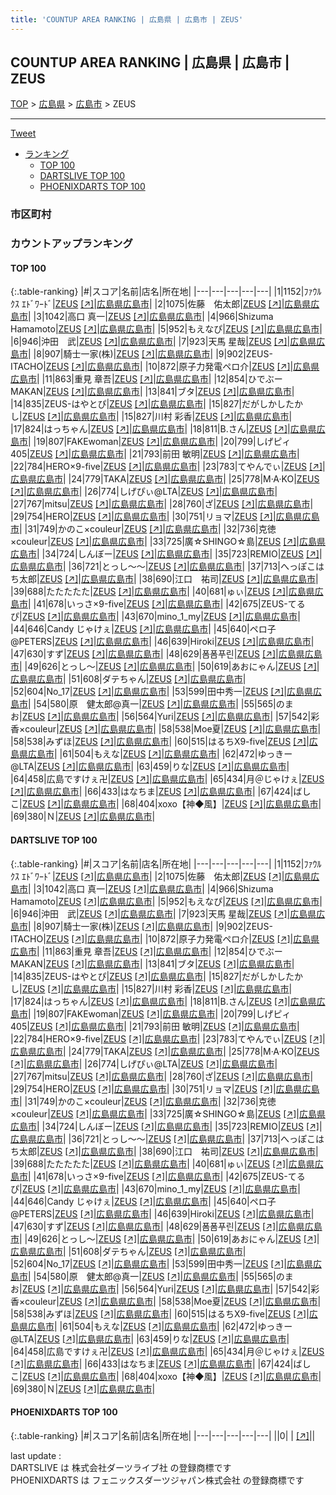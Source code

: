 ```yaml
---
title: 'COUNTUP AREA RANKING | 広島県 | 広島市 | ZEUS'
---
```

## COUNTUP AREA RANKING | 広島県 | 広島市 | ZEUS

[TOP](/darts/rank/) > [広島県](/darts/rank/広島県/) > [広島市](/darts/rank/広島県/広島市/) > ZEUS

___

<a href="https://twitter.com/share?ref_src=twsrc%5Etfw" data-text="COUNTUP AREA RANKING | 広島県広島市ZEUS" class="twitter-share-button" data-hashtags="DARTSLIVE,PHOENIXDARTS,darts,ダーツ" data-show-count="false">Tweet</a>

* [ランキング](#カウントアップランキング)
    * [TOP 100](#top-100)
    * [DARTSLIVE TOP 100](#dartslive-top-100)
    * [PHOENIXDARTS TOP 100](#phoenixdarts-top-100)

### 市区町村

<ul>

</ul>

### カウントアップランキング

#### TOP 100



{:.table-ranking}
|#|スコア|名前|店名|所在地|
|---|---|---|---|---|
|1|1152|<span class="rank-name-dl">ﾌｧｳﾙｸｽ ｴﾄﾞﾜｰﾄﾞ</span>|<a href="/darts/rank/shops/e1f6870fc8cc3ee325d56fb0e5c39bac.html">ZEUS</a> <a href="https://search.dartslive.com/jp/shop/e1f6870fc8cc3ee325d56fb0e5c39bac">[↗]</a>|<a href="/darts/rank/広島県/広島市">広島県広島市</a>|
|2|1075|<span class="rank-name-dl">佐藤　佑太郎</span>|<a href="/darts/rank/shops/e1f6870fc8cc3ee325d56fb0e5c39bac.html">ZEUS</a> <a href="https://search.dartslive.com/jp/shop/e1f6870fc8cc3ee325d56fb0e5c39bac">[↗]</a>|<a href="/darts/rank/広島県/広島市">広島県広島市</a>|
|3|1042|<span class="rank-name-dl">高口 真一</span>|<a href="/darts/rank/shops/e1f6870fc8cc3ee325d56fb0e5c39bac.html">ZEUS</a> <a href="https://search.dartslive.com/jp/shop/e1f6870fc8cc3ee325d56fb0e5c39bac">[↗]</a>|<a href="/darts/rank/広島県/広島市">広島県広島市</a>|
|4|966|<span class="rank-name-dl">Shizuma Hamamoto</span>|<a href="/darts/rank/shops/e1f6870fc8cc3ee325d56fb0e5c39bac.html">ZEUS</a> <a href="https://search.dartslive.com/jp/shop/e1f6870fc8cc3ee325d56fb0e5c39bac">[↗]</a>|<a href="/darts/rank/広島県/広島市">広島県広島市</a>|
|5|952|<span class="rank-name-dl">もえなぴ</span>|<a href="/darts/rank/shops/e1f6870fc8cc3ee325d56fb0e5c39bac.html">ZEUS</a> <a href="https://search.dartslive.com/jp/shop/e1f6870fc8cc3ee325d56fb0e5c39bac">[↗]</a>|<a href="/darts/rank/広島県/広島市">広島県広島市</a>|
|6|946|<span class="rank-name-dl">沖田　武</span>|<a href="/darts/rank/shops/e1f6870fc8cc3ee325d56fb0e5c39bac.html">ZEUS</a> <a href="https://search.dartslive.com/jp/shop/e1f6870fc8cc3ee325d56fb0e5c39bac">[↗]</a>|<a href="/darts/rank/広島県/広島市">広島県広島市</a>|
|7|923|<span class="rank-name-dl">天馬 星哉</span>|<a href="/darts/rank/shops/e1f6870fc8cc3ee325d56fb0e5c39bac.html">ZEUS</a> <a href="https://search.dartslive.com/jp/shop/e1f6870fc8cc3ee325d56fb0e5c39bac">[↗]</a>|<a href="/darts/rank/広島県/広島市">広島県広島市</a>|
|8|907|<span class="rank-name-dl">騎士一家(株)</span>|<a href="/darts/rank/shops/e1f6870fc8cc3ee325d56fb0e5c39bac.html">ZEUS</a> <a href="https://search.dartslive.com/jp/shop/e1f6870fc8cc3ee325d56fb0e5c39bac">[↗]</a>|<a href="/darts/rank/広島県/広島市">広島県広島市</a>|
|9|902|<span class="rank-name-dl">ZEUS-ITACHO</span>|<a href="/darts/rank/shops/e1f6870fc8cc3ee325d56fb0e5c39bac.html">ZEUS</a> <a href="https://search.dartslive.com/jp/shop/e1f6870fc8cc3ee325d56fb0e5c39bac">[↗]</a>|<a href="/darts/rank/広島県/広島市">広島県広島市</a>|
|10|872|<span class="rank-name-dl">原子力発電ペロ介</span>|<a href="/darts/rank/shops/e1f6870fc8cc3ee325d56fb0e5c39bac.html">ZEUS</a> <a href="https://search.dartslive.com/jp/shop/e1f6870fc8cc3ee325d56fb0e5c39bac">[↗]</a>|<a href="/darts/rank/広島県/広島市">広島県広島市</a>|
|11|863|<span class="rank-name-dl">重見 章吾</span>|<a href="/darts/rank/shops/e1f6870fc8cc3ee325d56fb0e5c39bac.html">ZEUS</a> <a href="https://search.dartslive.com/jp/shop/e1f6870fc8cc3ee325d56fb0e5c39bac">[↗]</a>|<a href="/darts/rank/広島県/広島市">広島県広島市</a>|
|12|854|<span class="rank-name-dl">ひでぶーMAKAN</span>|<a href="/darts/rank/shops/e1f6870fc8cc3ee325d56fb0e5c39bac.html">ZEUS</a> <a href="https://search.dartslive.com/jp/shop/e1f6870fc8cc3ee325d56fb0e5c39bac">[↗]</a>|<a href="/darts/rank/広島県/広島市">広島県広島市</a>|
|13|841|<span class="rank-name-dl">ブタ</span>|<a href="/darts/rank/shops/e1f6870fc8cc3ee325d56fb0e5c39bac.html">ZEUS</a> <a href="https://search.dartslive.com/jp/shop/e1f6870fc8cc3ee325d56fb0e5c39bac">[↗]</a>|<a href="/darts/rank/広島県/広島市">広島県広島市</a>|
|14|835|<span class="rank-name-dl">ZEUS-はやとぴ</span>|<a href="/darts/rank/shops/e1f6870fc8cc3ee325d56fb0e5c39bac.html">ZEUS</a> <a href="https://search.dartslive.com/jp/shop/e1f6870fc8cc3ee325d56fb0e5c39bac">[↗]</a>|<a href="/darts/rank/広島県/広島市">広島県広島市</a>|
|15|827|<span class="rank-name-dl">だがしかしたかし</span>|<a href="/darts/rank/shops/e1f6870fc8cc3ee325d56fb0e5c39bac.html">ZEUS</a> <a href="https://search.dartslive.com/jp/shop/e1f6870fc8cc3ee325d56fb0e5c39bac">[↗]</a>|<a href="/darts/rank/広島県/広島市">広島県広島市</a>|
|15|827|<span class="rank-name-dl">川村 彩香</span>|<a href="/darts/rank/shops/e1f6870fc8cc3ee325d56fb0e5c39bac.html">ZEUS</a> <a href="https://search.dartslive.com/jp/shop/e1f6870fc8cc3ee325d56fb0e5c39bac">[↗]</a>|<a href="/darts/rank/広島県/広島市">広島県広島市</a>|
|17|824|<span class="rank-name-dl">はっちゃん</span>|<a href="/darts/rank/shops/e1f6870fc8cc3ee325d56fb0e5c39bac.html">ZEUS</a> <a href="https://search.dartslive.com/jp/shop/e1f6870fc8cc3ee325d56fb0e5c39bac">[↗]</a>|<a href="/darts/rank/広島県/広島市">広島県広島市</a>|
|18|811|<span class="rank-name-dl">B.さん</span>|<a href="/darts/rank/shops/e1f6870fc8cc3ee325d56fb0e5c39bac.html">ZEUS</a> <a href="https://search.dartslive.com/jp/shop/e1f6870fc8cc3ee325d56fb0e5c39bac">[↗]</a>|<a href="/darts/rank/広島県/広島市">広島県広島市</a>|
|19|807|<span class="rank-name-dl">FAKEwoman</span>|<a href="/darts/rank/shops/e1f6870fc8cc3ee325d56fb0e5c39bac.html">ZEUS</a> <a href="https://search.dartslive.com/jp/shop/e1f6870fc8cc3ee325d56fb0e5c39bac">[↗]</a>|<a href="/darts/rank/広島県/広島市">広島県広島市</a>|
|20|799|<span class="rank-name-dl">しげピィ405</span>|<a href="/darts/rank/shops/e1f6870fc8cc3ee325d56fb0e5c39bac.html">ZEUS</a> <a href="https://search.dartslive.com/jp/shop/e1f6870fc8cc3ee325d56fb0e5c39bac">[↗]</a>|<a href="/darts/rank/広島県/広島市">広島県広島市</a>|
|21|793|<span class="rank-name-dl">前田 敏明</span>|<a href="/darts/rank/shops/e1f6870fc8cc3ee325d56fb0e5c39bac.html">ZEUS</a> <a href="https://search.dartslive.com/jp/shop/e1f6870fc8cc3ee325d56fb0e5c39bac">[↗]</a>|<a href="/darts/rank/広島県/広島市">広島県広島市</a>|
|22|784|<span class="rank-name-dl">HERO×9-five</span>|<a href="/darts/rank/shops/e1f6870fc8cc3ee325d56fb0e5c39bac.html">ZEUS</a> <a href="https://search.dartslive.com/jp/shop/e1f6870fc8cc3ee325d56fb0e5c39bac">[↗]</a>|<a href="/darts/rank/広島県/広島市">広島県広島市</a>|
|23|783|<span class="rank-name-dl">てやんでぃ</span>|<a href="/darts/rank/shops/e1f6870fc8cc3ee325d56fb0e5c39bac.html">ZEUS</a> <a href="https://search.dartslive.com/jp/shop/e1f6870fc8cc3ee325d56fb0e5c39bac">[↗]</a>|<a href="/darts/rank/広島県/広島市">広島県広島市</a>|
|24|779|<span class="rank-name-dl">TAKA</span>|<a href="/darts/rank/shops/e1f6870fc8cc3ee325d56fb0e5c39bac.html">ZEUS</a> <a href="https://search.dartslive.com/jp/shop/e1f6870fc8cc3ee325d56fb0e5c39bac">[↗]</a>|<a href="/darts/rank/広島県/広島市">広島県広島市</a>|
|25|778|<span class="rank-name-dl">M·A·KO</span>|<a href="/darts/rank/shops/e1f6870fc8cc3ee325d56fb0e5c39bac.html">ZEUS</a> <a href="https://search.dartslive.com/jp/shop/e1f6870fc8cc3ee325d56fb0e5c39bac">[↗]</a>|<a href="/darts/rank/広島県/広島市">広島県広島市</a>|
|26|774|<span class="rank-name-dl">しげぴぃ@LTA</span>|<a href="/darts/rank/shops/e1f6870fc8cc3ee325d56fb0e5c39bac.html">ZEUS</a> <a href="https://search.dartslive.com/jp/shop/e1f6870fc8cc3ee325d56fb0e5c39bac">[↗]</a>|<a href="/darts/rank/広島県/広島市">広島県広島市</a>|
|27|767|<span class="rank-name-dl">mitsu</span>|<a href="/darts/rank/shops/e1f6870fc8cc3ee325d56fb0e5c39bac.html">ZEUS</a> <a href="https://search.dartslive.com/jp/shop/e1f6870fc8cc3ee325d56fb0e5c39bac">[↗]</a>|<a href="/darts/rank/広島県/広島市">広島県広島市</a>|
|28|760|<span class="rank-name-dl">ざ</span>|<a href="/darts/rank/shops/e1f6870fc8cc3ee325d56fb0e5c39bac.html">ZEUS</a> <a href="https://search.dartslive.com/jp/shop/e1f6870fc8cc3ee325d56fb0e5c39bac">[↗]</a>|<a href="/darts/rank/広島県/広島市">広島県広島市</a>|
|29|754|<span class="rank-name-dl">HERO</span>|<a href="/darts/rank/shops/e1f6870fc8cc3ee325d56fb0e5c39bac.html">ZEUS</a> <a href="https://search.dartslive.com/jp/shop/e1f6870fc8cc3ee325d56fb0e5c39bac">[↗]</a>|<a href="/darts/rank/広島県/広島市">広島県広島市</a>|
|30|751|<span class="rank-name-dl">リョマ</span>|<a href="/darts/rank/shops/e1f6870fc8cc3ee325d56fb0e5c39bac.html">ZEUS</a> <a href="https://search.dartslive.com/jp/shop/e1f6870fc8cc3ee325d56fb0e5c39bac">[↗]</a>|<a href="/darts/rank/広島県/広島市">広島県広島市</a>|
|31|749|<span class="rank-name-dl">かのこ×couleur</span>|<a href="/darts/rank/shops/e1f6870fc8cc3ee325d56fb0e5c39bac.html">ZEUS</a> <a href="https://search.dartslive.com/jp/shop/e1f6870fc8cc3ee325d56fb0e5c39bac">[↗]</a>|<a href="/darts/rank/広島県/広島市">広島県広島市</a>|
|32|736|<span class="rank-name-dl">克徳×couleur</span>|<a href="/darts/rank/shops/e1f6870fc8cc3ee325d56fb0e5c39bac.html">ZEUS</a> <a href="https://search.dartslive.com/jp/shop/e1f6870fc8cc3ee325d56fb0e5c39bac">[↗]</a>|<a href="/darts/rank/広島県/広島市">広島県広島市</a>|
|33|725|<span class="rank-name-dl">廣☆SHINGO☆島</span>|<a href="/darts/rank/shops/e1f6870fc8cc3ee325d56fb0e5c39bac.html">ZEUS</a> <a href="https://search.dartslive.com/jp/shop/e1f6870fc8cc3ee325d56fb0e5c39bac">[↗]</a>|<a href="/darts/rank/広島県/広島市">広島県広島市</a>|
|34|724|<span class="rank-name-dl">しんぼー</span>|<a href="/darts/rank/shops/e1f6870fc8cc3ee325d56fb0e5c39bac.html">ZEUS</a> <a href="https://search.dartslive.com/jp/shop/e1f6870fc8cc3ee325d56fb0e5c39bac">[↗]</a>|<a href="/darts/rank/広島県/広島市">広島県広島市</a>|
|35|723|<span class="rank-name-dl">REMIO</span>|<a href="/darts/rank/shops/e1f6870fc8cc3ee325d56fb0e5c39bac.html">ZEUS</a> <a href="https://search.dartslive.com/jp/shop/e1f6870fc8cc3ee325d56fb0e5c39bac">[↗]</a>|<a href="/darts/rank/広島県/広島市">広島県広島市</a>|
|36|721|<span class="rank-name-dl">とっし〜〜</span>|<a href="/darts/rank/shops/e1f6870fc8cc3ee325d56fb0e5c39bac.html">ZEUS</a> <a href="https://search.dartslive.com/jp/shop/e1f6870fc8cc3ee325d56fb0e5c39bac">[↗]</a>|<a href="/darts/rank/広島県/広島市">広島県広島市</a>|
|37|713|<span class="rank-name-dl">へっぽこはち太郎</span>|<a href="/darts/rank/shops/e1f6870fc8cc3ee325d56fb0e5c39bac.html">ZEUS</a> <a href="https://search.dartslive.com/jp/shop/e1f6870fc8cc3ee325d56fb0e5c39bac">[↗]</a>|<a href="/darts/rank/広島県/広島市">広島県広島市</a>|
|38|690|<span class="rank-name-dl">江口　祐司</span>|<a href="/darts/rank/shops/e1f6870fc8cc3ee325d56fb0e5c39bac.html">ZEUS</a> <a href="https://search.dartslive.com/jp/shop/e1f6870fc8cc3ee325d56fb0e5c39bac">[↗]</a>|<a href="/darts/rank/広島県/広島市">広島県広島市</a>|
|39|688|<span class="rank-name-dl">たたたたた</span>|<a href="/darts/rank/shops/e1f6870fc8cc3ee325d56fb0e5c39bac.html">ZEUS</a> <a href="https://search.dartslive.com/jp/shop/e1f6870fc8cc3ee325d56fb0e5c39bac">[↗]</a>|<a href="/darts/rank/広島県/広島市">広島県広島市</a>|
|40|681|<span class="rank-name-dl">ゅぃ</span>|<a href="/darts/rank/shops/e1f6870fc8cc3ee325d56fb0e5c39bac.html">ZEUS</a> <a href="https://search.dartslive.com/jp/shop/e1f6870fc8cc3ee325d56fb0e5c39bac">[↗]</a>|<a href="/darts/rank/広島県/広島市">広島県広島市</a>|
|41|678|<span class="rank-name-dl">いっさ×9-five</span>|<a href="/darts/rank/shops/e1f6870fc8cc3ee325d56fb0e5c39bac.html">ZEUS</a> <a href="https://search.dartslive.com/jp/shop/e1f6870fc8cc3ee325d56fb0e5c39bac">[↗]</a>|<a href="/darts/rank/広島県/広島市">広島県広島市</a>|
|42|675|<span class="rank-name-dl">ZEUS-てるぴ</span>|<a href="/darts/rank/shops/e1f6870fc8cc3ee325d56fb0e5c39bac.html">ZEUS</a> <a href="https://search.dartslive.com/jp/shop/e1f6870fc8cc3ee325d56fb0e5c39bac">[↗]</a>|<a href="/darts/rank/広島県/広島市">広島県広島市</a>|
|43|670|<span class="rank-name-dl">mino_1_my</span>|<a href="/darts/rank/shops/e1f6870fc8cc3ee325d56fb0e5c39bac.html">ZEUS</a> <a href="https://search.dartslive.com/jp/shop/e1f6870fc8cc3ee325d56fb0e5c39bac">[↗]</a>|<a href="/darts/rank/広島県/広島市">広島県広島市</a>|
|44|646|<span class="rank-name-dl">Candy じゃけぇ</span>|<a href="/darts/rank/shops/e1f6870fc8cc3ee325d56fb0e5c39bac.html">ZEUS</a> <a href="https://search.dartslive.com/jp/shop/e1f6870fc8cc3ee325d56fb0e5c39bac">[↗]</a>|<a href="/darts/rank/広島県/広島市">広島県広島市</a>|
|45|640|<span class="rank-name-dl">ペロ子@PETERS</span>|<a href="/darts/rank/shops/e1f6870fc8cc3ee325d56fb0e5c39bac.html">ZEUS</a> <a href="https://search.dartslive.com/jp/shop/e1f6870fc8cc3ee325d56fb0e5c39bac">[↗]</a>|<a href="/darts/rank/広島県/広島市">広島県広島市</a>|
|46|639|<span class="rank-name-dl">Hiroki</span>|<a href="/darts/rank/shops/e1f6870fc8cc3ee325d56fb0e5c39bac.html">ZEUS</a> <a href="https://search.dartslive.com/jp/shop/e1f6870fc8cc3ee325d56fb0e5c39bac">[↗]</a>|<a href="/darts/rank/広島県/広島市">広島県広島市</a>|
|47|630|<span class="rank-name-dl">すず</span>|<a href="/darts/rank/shops/e1f6870fc8cc3ee325d56fb0e5c39bac.html">ZEUS</a> <a href="https://search.dartslive.com/jp/shop/e1f6870fc8cc3ee325d56fb0e5c39bac">[↗]</a>|<a href="/darts/rank/広島県/広島市">広島県広島市</a>|
|48|629|<span class="rank-name-dl">폼폼푸린</span>|<a href="/darts/rank/shops/e1f6870fc8cc3ee325d56fb0e5c39bac.html">ZEUS</a> <a href="https://search.dartslive.com/jp/shop/e1f6870fc8cc3ee325d56fb0e5c39bac">[↗]</a>|<a href="/darts/rank/広島県/広島市">広島県広島市</a>|
|49|626|<span class="rank-name-dl">とっし〜</span>|<a href="/darts/rank/shops/e1f6870fc8cc3ee325d56fb0e5c39bac.html">ZEUS</a> <a href="https://search.dartslive.com/jp/shop/e1f6870fc8cc3ee325d56fb0e5c39bac">[↗]</a>|<a href="/darts/rank/広島県/広島市">広島県広島市</a>|
|50|619|<span class="rank-name-dl">あおにゃん</span>|<a href="/darts/rank/shops/e1f6870fc8cc3ee325d56fb0e5c39bac.html">ZEUS</a> <a href="https://search.dartslive.com/jp/shop/e1f6870fc8cc3ee325d56fb0e5c39bac">[↗]</a>|<a href="/darts/rank/広島県/広島市">広島県広島市</a>|
|51|608|<span class="rank-name-dl">ダテちゃん</span>|<a href="/darts/rank/shops/e1f6870fc8cc3ee325d56fb0e5c39bac.html">ZEUS</a> <a href="https://search.dartslive.com/jp/shop/e1f6870fc8cc3ee325d56fb0e5c39bac">[↗]</a>|<a href="/darts/rank/広島県/広島市">広島県広島市</a>|
|52|604|<span class="rank-name-dl">No_17</span>|<a href="/darts/rank/shops/e1f6870fc8cc3ee325d56fb0e5c39bac.html">ZEUS</a> <a href="https://search.dartslive.com/jp/shop/e1f6870fc8cc3ee325d56fb0e5c39bac">[↗]</a>|<a href="/darts/rank/広島県/広島市">広島県広島市</a>|
|53|599|<span class="rank-name-dl">田中秀一</span>|<a href="/darts/rank/shops/e1f6870fc8cc3ee325d56fb0e5c39bac.html">ZEUS</a> <a href="https://search.dartslive.com/jp/shop/e1f6870fc8cc3ee325d56fb0e5c39bac">[↗]</a>|<a href="/darts/rank/広島県/広島市">広島県広島市</a>|
|54|580|<span class="rank-name-dl">原　健太郎@真一</span>|<a href="/darts/rank/shops/e1f6870fc8cc3ee325d56fb0e5c39bac.html">ZEUS</a> <a href="https://search.dartslive.com/jp/shop/e1f6870fc8cc3ee325d56fb0e5c39bac">[↗]</a>|<a href="/darts/rank/広島県/広島市">広島県広島市</a>|
|55|565|<span class="rank-name-dl">のまお</span>|<a href="/darts/rank/shops/e1f6870fc8cc3ee325d56fb0e5c39bac.html">ZEUS</a> <a href="https://search.dartslive.com/jp/shop/e1f6870fc8cc3ee325d56fb0e5c39bac">[↗]</a>|<a href="/darts/rank/広島県/広島市">広島県広島市</a>|
|56|564|<span class="rank-name-dl">Yuri</span>|<a href="/darts/rank/shops/e1f6870fc8cc3ee325d56fb0e5c39bac.html">ZEUS</a> <a href="https://search.dartslive.com/jp/shop/e1f6870fc8cc3ee325d56fb0e5c39bac">[↗]</a>|<a href="/darts/rank/広島県/広島市">広島県広島市</a>|
|57|542|<span class="rank-name-dl">彩香×couleur</span>|<a href="/darts/rank/shops/e1f6870fc8cc3ee325d56fb0e5c39bac.html">ZEUS</a> <a href="https://search.dartslive.com/jp/shop/e1f6870fc8cc3ee325d56fb0e5c39bac">[↗]</a>|<a href="/darts/rank/広島県/広島市">広島県広島市</a>|
|58|538|<span class="rank-name-dl">Moe夏</span>|<a href="/darts/rank/shops/e1f6870fc8cc3ee325d56fb0e5c39bac.html">ZEUS</a> <a href="https://search.dartslive.com/jp/shop/e1f6870fc8cc3ee325d56fb0e5c39bac">[↗]</a>|<a href="/darts/rank/広島県/広島市">広島県広島市</a>|
|58|538|<span class="rank-name-dl">みずほ</span>|<a href="/darts/rank/shops/e1f6870fc8cc3ee325d56fb0e5c39bac.html">ZEUS</a> <a href="https://search.dartslive.com/jp/shop/e1f6870fc8cc3ee325d56fb0e5c39bac">[↗]</a>|<a href="/darts/rank/広島県/広島市">広島県広島市</a>|
|60|515|<span class="rank-name-dl">はるちX9-five</span>|<a href="/darts/rank/shops/e1f6870fc8cc3ee325d56fb0e5c39bac.html">ZEUS</a> <a href="https://search.dartslive.com/jp/shop/e1f6870fc8cc3ee325d56fb0e5c39bac">[↗]</a>|<a href="/darts/rank/広島県/広島市">広島県広島市</a>|
|61|504|<span class="rank-name-dl">もえな</span>|<a href="/darts/rank/shops/e1f6870fc8cc3ee325d56fb0e5c39bac.html">ZEUS</a> <a href="https://search.dartslive.com/jp/shop/e1f6870fc8cc3ee325d56fb0e5c39bac">[↗]</a>|<a href="/darts/rank/広島県/広島市">広島県広島市</a>|
|62|472|<span class="rank-name-dl">ゆっきー@LTA</span>|<a href="/darts/rank/shops/e1f6870fc8cc3ee325d56fb0e5c39bac.html">ZEUS</a> <a href="https://search.dartslive.com/jp/shop/e1f6870fc8cc3ee325d56fb0e5c39bac">[↗]</a>|<a href="/darts/rank/広島県/広島市">広島県広島市</a>|
|63|459|<span class="rank-name-dl">りな</span>|<a href="/darts/rank/shops/e1f6870fc8cc3ee325d56fb0e5c39bac.html">ZEUS</a> <a href="https://search.dartslive.com/jp/shop/e1f6870fc8cc3ee325d56fb0e5c39bac">[↗]</a>|<a href="/darts/rank/広島県/広島市">広島県広島市</a>|
|64|458|<span class="rank-name-dl">広島ですけぇ卍</span>|<a href="/darts/rank/shops/e1f6870fc8cc3ee325d56fb0e5c39bac.html">ZEUS</a> <a href="https://search.dartslive.com/jp/shop/e1f6870fc8cc3ee325d56fb0e5c39bac">[↗]</a>|<a href="/darts/rank/広島県/広島市">広島県広島市</a>|
|65|434|<span class="rank-name-dl">月＠じゃけぇ</span>|<a href="/darts/rank/shops/e1f6870fc8cc3ee325d56fb0e5c39bac.html">ZEUS</a> <a href="https://search.dartslive.com/jp/shop/e1f6870fc8cc3ee325d56fb0e5c39bac">[↗]</a>|<a href="/darts/rank/広島県/広島市">広島県広島市</a>|
|66|433|<span class="rank-name-dl">はなちま</span>|<a href="/darts/rank/shops/e1f6870fc8cc3ee325d56fb0e5c39bac.html">ZEUS</a> <a href="https://search.dartslive.com/jp/shop/e1f6870fc8cc3ee325d56fb0e5c39bac">[↗]</a>|<a href="/darts/rank/広島県/広島市">広島県広島市</a>|
|67|424|<span class="rank-name-dl">ばしこ</span>|<a href="/darts/rank/shops/e1f6870fc8cc3ee325d56fb0e5c39bac.html">ZEUS</a> <a href="https://search.dartslive.com/jp/shop/e1f6870fc8cc3ee325d56fb0e5c39bac">[↗]</a>|<a href="/darts/rank/広島県/広島市">広島県広島市</a>|
|68|404|<span class="rank-name-dl">xoxo【神◆風】</span>|<a href="/darts/rank/shops/e1f6870fc8cc3ee325d56fb0e5c39bac.html">ZEUS</a> <a href="https://search.dartslive.com/jp/shop/e1f6870fc8cc3ee325d56fb0e5c39bac">[↗]</a>|<a href="/darts/rank/広島県/広島市">広島県広島市</a>|
|69|380|<span class="rank-name-dl">Ｎ</span>|<a href="/darts/rank/shops/e1f6870fc8cc3ee325d56fb0e5c39bac.html">ZEUS</a> <a href="https://search.dartslive.com/jp/shop/e1f6870fc8cc3ee325d56fb0e5c39bac">[↗]</a>|<a href="/darts/rank/広島県/広島市">広島県広島市</a>|


#### DARTSLIVE TOP 100



{:.table-ranking}
|#|スコア|名前|店名|所在地|
|---|---|---|---|---|
|1|1152|<span class="rank-name-dl">ﾌｧｳﾙｸｽ ｴﾄﾞﾜｰﾄﾞ</span>|<a href="/darts/rank/shops/e1f6870fc8cc3ee325d56fb0e5c39bac.html">ZEUS</a> <a href="https://search.dartslive.com/jp/shop/e1f6870fc8cc3ee325d56fb0e5c39bac">[↗]</a>|<a href="/darts/rank/広島県/広島市">広島県広島市</a>|
|2|1075|<span class="rank-name-dl">佐藤　佑太郎</span>|<a href="/darts/rank/shops/e1f6870fc8cc3ee325d56fb0e5c39bac.html">ZEUS</a> <a href="https://search.dartslive.com/jp/shop/e1f6870fc8cc3ee325d56fb0e5c39bac">[↗]</a>|<a href="/darts/rank/広島県/広島市">広島県広島市</a>|
|3|1042|<span class="rank-name-dl">高口 真一</span>|<a href="/darts/rank/shops/e1f6870fc8cc3ee325d56fb0e5c39bac.html">ZEUS</a> <a href="https://search.dartslive.com/jp/shop/e1f6870fc8cc3ee325d56fb0e5c39bac">[↗]</a>|<a href="/darts/rank/広島県/広島市">広島県広島市</a>|
|4|966|<span class="rank-name-dl">Shizuma Hamamoto</span>|<a href="/darts/rank/shops/e1f6870fc8cc3ee325d56fb0e5c39bac.html">ZEUS</a> <a href="https://search.dartslive.com/jp/shop/e1f6870fc8cc3ee325d56fb0e5c39bac">[↗]</a>|<a href="/darts/rank/広島県/広島市">広島県広島市</a>|
|5|952|<span class="rank-name-dl">もえなぴ</span>|<a href="/darts/rank/shops/e1f6870fc8cc3ee325d56fb0e5c39bac.html">ZEUS</a> <a href="https://search.dartslive.com/jp/shop/e1f6870fc8cc3ee325d56fb0e5c39bac">[↗]</a>|<a href="/darts/rank/広島県/広島市">広島県広島市</a>|
|6|946|<span class="rank-name-dl">沖田　武</span>|<a href="/darts/rank/shops/e1f6870fc8cc3ee325d56fb0e5c39bac.html">ZEUS</a> <a href="https://search.dartslive.com/jp/shop/e1f6870fc8cc3ee325d56fb0e5c39bac">[↗]</a>|<a href="/darts/rank/広島県/広島市">広島県広島市</a>|
|7|923|<span class="rank-name-dl">天馬 星哉</span>|<a href="/darts/rank/shops/e1f6870fc8cc3ee325d56fb0e5c39bac.html">ZEUS</a> <a href="https://search.dartslive.com/jp/shop/e1f6870fc8cc3ee325d56fb0e5c39bac">[↗]</a>|<a href="/darts/rank/広島県/広島市">広島県広島市</a>|
|8|907|<span class="rank-name-dl">騎士一家(株)</span>|<a href="/darts/rank/shops/e1f6870fc8cc3ee325d56fb0e5c39bac.html">ZEUS</a> <a href="https://search.dartslive.com/jp/shop/e1f6870fc8cc3ee325d56fb0e5c39bac">[↗]</a>|<a href="/darts/rank/広島県/広島市">広島県広島市</a>|
|9|902|<span class="rank-name-dl">ZEUS-ITACHO</span>|<a href="/darts/rank/shops/e1f6870fc8cc3ee325d56fb0e5c39bac.html">ZEUS</a> <a href="https://search.dartslive.com/jp/shop/e1f6870fc8cc3ee325d56fb0e5c39bac">[↗]</a>|<a href="/darts/rank/広島県/広島市">広島県広島市</a>|
|10|872|<span class="rank-name-dl">原子力発電ペロ介</span>|<a href="/darts/rank/shops/e1f6870fc8cc3ee325d56fb0e5c39bac.html">ZEUS</a> <a href="https://search.dartslive.com/jp/shop/e1f6870fc8cc3ee325d56fb0e5c39bac">[↗]</a>|<a href="/darts/rank/広島県/広島市">広島県広島市</a>|
|11|863|<span class="rank-name-dl">重見 章吾</span>|<a href="/darts/rank/shops/e1f6870fc8cc3ee325d56fb0e5c39bac.html">ZEUS</a> <a href="https://search.dartslive.com/jp/shop/e1f6870fc8cc3ee325d56fb0e5c39bac">[↗]</a>|<a href="/darts/rank/広島県/広島市">広島県広島市</a>|
|12|854|<span class="rank-name-dl">ひでぶーMAKAN</span>|<a href="/darts/rank/shops/e1f6870fc8cc3ee325d56fb0e5c39bac.html">ZEUS</a> <a href="https://search.dartslive.com/jp/shop/e1f6870fc8cc3ee325d56fb0e5c39bac">[↗]</a>|<a href="/darts/rank/広島県/広島市">広島県広島市</a>|
|13|841|<span class="rank-name-dl">ブタ</span>|<a href="/darts/rank/shops/e1f6870fc8cc3ee325d56fb0e5c39bac.html">ZEUS</a> <a href="https://search.dartslive.com/jp/shop/e1f6870fc8cc3ee325d56fb0e5c39bac">[↗]</a>|<a href="/darts/rank/広島県/広島市">広島県広島市</a>|
|14|835|<span class="rank-name-dl">ZEUS-はやとぴ</span>|<a href="/darts/rank/shops/e1f6870fc8cc3ee325d56fb0e5c39bac.html">ZEUS</a> <a href="https://search.dartslive.com/jp/shop/e1f6870fc8cc3ee325d56fb0e5c39bac">[↗]</a>|<a href="/darts/rank/広島県/広島市">広島県広島市</a>|
|15|827|<span class="rank-name-dl">だがしかしたかし</span>|<a href="/darts/rank/shops/e1f6870fc8cc3ee325d56fb0e5c39bac.html">ZEUS</a> <a href="https://search.dartslive.com/jp/shop/e1f6870fc8cc3ee325d56fb0e5c39bac">[↗]</a>|<a href="/darts/rank/広島県/広島市">広島県広島市</a>|
|15|827|<span class="rank-name-dl">川村 彩香</span>|<a href="/darts/rank/shops/e1f6870fc8cc3ee325d56fb0e5c39bac.html">ZEUS</a> <a href="https://search.dartslive.com/jp/shop/e1f6870fc8cc3ee325d56fb0e5c39bac">[↗]</a>|<a href="/darts/rank/広島県/広島市">広島県広島市</a>|
|17|824|<span class="rank-name-dl">はっちゃん</span>|<a href="/darts/rank/shops/e1f6870fc8cc3ee325d56fb0e5c39bac.html">ZEUS</a> <a href="https://search.dartslive.com/jp/shop/e1f6870fc8cc3ee325d56fb0e5c39bac">[↗]</a>|<a href="/darts/rank/広島県/広島市">広島県広島市</a>|
|18|811|<span class="rank-name-dl">B.さん</span>|<a href="/darts/rank/shops/e1f6870fc8cc3ee325d56fb0e5c39bac.html">ZEUS</a> <a href="https://search.dartslive.com/jp/shop/e1f6870fc8cc3ee325d56fb0e5c39bac">[↗]</a>|<a href="/darts/rank/広島県/広島市">広島県広島市</a>|
|19|807|<span class="rank-name-dl">FAKEwoman</span>|<a href="/darts/rank/shops/e1f6870fc8cc3ee325d56fb0e5c39bac.html">ZEUS</a> <a href="https://search.dartslive.com/jp/shop/e1f6870fc8cc3ee325d56fb0e5c39bac">[↗]</a>|<a href="/darts/rank/広島県/広島市">広島県広島市</a>|
|20|799|<span class="rank-name-dl">しげピィ405</span>|<a href="/darts/rank/shops/e1f6870fc8cc3ee325d56fb0e5c39bac.html">ZEUS</a> <a href="https://search.dartslive.com/jp/shop/e1f6870fc8cc3ee325d56fb0e5c39bac">[↗]</a>|<a href="/darts/rank/広島県/広島市">広島県広島市</a>|
|21|793|<span class="rank-name-dl">前田 敏明</span>|<a href="/darts/rank/shops/e1f6870fc8cc3ee325d56fb0e5c39bac.html">ZEUS</a> <a href="https://search.dartslive.com/jp/shop/e1f6870fc8cc3ee325d56fb0e5c39bac">[↗]</a>|<a href="/darts/rank/広島県/広島市">広島県広島市</a>|
|22|784|<span class="rank-name-dl">HERO×9-five</span>|<a href="/darts/rank/shops/e1f6870fc8cc3ee325d56fb0e5c39bac.html">ZEUS</a> <a href="https://search.dartslive.com/jp/shop/e1f6870fc8cc3ee325d56fb0e5c39bac">[↗]</a>|<a href="/darts/rank/広島県/広島市">広島県広島市</a>|
|23|783|<span class="rank-name-dl">てやんでぃ</span>|<a href="/darts/rank/shops/e1f6870fc8cc3ee325d56fb0e5c39bac.html">ZEUS</a> <a href="https://search.dartslive.com/jp/shop/e1f6870fc8cc3ee325d56fb0e5c39bac">[↗]</a>|<a href="/darts/rank/広島県/広島市">広島県広島市</a>|
|24|779|<span class="rank-name-dl">TAKA</span>|<a href="/darts/rank/shops/e1f6870fc8cc3ee325d56fb0e5c39bac.html">ZEUS</a> <a href="https://search.dartslive.com/jp/shop/e1f6870fc8cc3ee325d56fb0e5c39bac">[↗]</a>|<a href="/darts/rank/広島県/広島市">広島県広島市</a>|
|25|778|<span class="rank-name-dl">M·A·KO</span>|<a href="/darts/rank/shops/e1f6870fc8cc3ee325d56fb0e5c39bac.html">ZEUS</a> <a href="https://search.dartslive.com/jp/shop/e1f6870fc8cc3ee325d56fb0e5c39bac">[↗]</a>|<a href="/darts/rank/広島県/広島市">広島県広島市</a>|
|26|774|<span class="rank-name-dl">しげぴぃ@LTA</span>|<a href="/darts/rank/shops/e1f6870fc8cc3ee325d56fb0e5c39bac.html">ZEUS</a> <a href="https://search.dartslive.com/jp/shop/e1f6870fc8cc3ee325d56fb0e5c39bac">[↗]</a>|<a href="/darts/rank/広島県/広島市">広島県広島市</a>|
|27|767|<span class="rank-name-dl">mitsu</span>|<a href="/darts/rank/shops/e1f6870fc8cc3ee325d56fb0e5c39bac.html">ZEUS</a> <a href="https://search.dartslive.com/jp/shop/e1f6870fc8cc3ee325d56fb0e5c39bac">[↗]</a>|<a href="/darts/rank/広島県/広島市">広島県広島市</a>|
|28|760|<span class="rank-name-dl">ざ</span>|<a href="/darts/rank/shops/e1f6870fc8cc3ee325d56fb0e5c39bac.html">ZEUS</a> <a href="https://search.dartslive.com/jp/shop/e1f6870fc8cc3ee325d56fb0e5c39bac">[↗]</a>|<a href="/darts/rank/広島県/広島市">広島県広島市</a>|
|29|754|<span class="rank-name-dl">HERO</span>|<a href="/darts/rank/shops/e1f6870fc8cc3ee325d56fb0e5c39bac.html">ZEUS</a> <a href="https://search.dartslive.com/jp/shop/e1f6870fc8cc3ee325d56fb0e5c39bac">[↗]</a>|<a href="/darts/rank/広島県/広島市">広島県広島市</a>|
|30|751|<span class="rank-name-dl">リョマ</span>|<a href="/darts/rank/shops/e1f6870fc8cc3ee325d56fb0e5c39bac.html">ZEUS</a> <a href="https://search.dartslive.com/jp/shop/e1f6870fc8cc3ee325d56fb0e5c39bac">[↗]</a>|<a href="/darts/rank/広島県/広島市">広島県広島市</a>|
|31|749|<span class="rank-name-dl">かのこ×couleur</span>|<a href="/darts/rank/shops/e1f6870fc8cc3ee325d56fb0e5c39bac.html">ZEUS</a> <a href="https://search.dartslive.com/jp/shop/e1f6870fc8cc3ee325d56fb0e5c39bac">[↗]</a>|<a href="/darts/rank/広島県/広島市">広島県広島市</a>|
|32|736|<span class="rank-name-dl">克徳×couleur</span>|<a href="/darts/rank/shops/e1f6870fc8cc3ee325d56fb0e5c39bac.html">ZEUS</a> <a href="https://search.dartslive.com/jp/shop/e1f6870fc8cc3ee325d56fb0e5c39bac">[↗]</a>|<a href="/darts/rank/広島県/広島市">広島県広島市</a>|
|33|725|<span class="rank-name-dl">廣☆SHINGO☆島</span>|<a href="/darts/rank/shops/e1f6870fc8cc3ee325d56fb0e5c39bac.html">ZEUS</a> <a href="https://search.dartslive.com/jp/shop/e1f6870fc8cc3ee325d56fb0e5c39bac">[↗]</a>|<a href="/darts/rank/広島県/広島市">広島県広島市</a>|
|34|724|<span class="rank-name-dl">しんぼー</span>|<a href="/darts/rank/shops/e1f6870fc8cc3ee325d56fb0e5c39bac.html">ZEUS</a> <a href="https://search.dartslive.com/jp/shop/e1f6870fc8cc3ee325d56fb0e5c39bac">[↗]</a>|<a href="/darts/rank/広島県/広島市">広島県広島市</a>|
|35|723|<span class="rank-name-dl">REMIO</span>|<a href="/darts/rank/shops/e1f6870fc8cc3ee325d56fb0e5c39bac.html">ZEUS</a> <a href="https://search.dartslive.com/jp/shop/e1f6870fc8cc3ee325d56fb0e5c39bac">[↗]</a>|<a href="/darts/rank/広島県/広島市">広島県広島市</a>|
|36|721|<span class="rank-name-dl">とっし〜〜</span>|<a href="/darts/rank/shops/e1f6870fc8cc3ee325d56fb0e5c39bac.html">ZEUS</a> <a href="https://search.dartslive.com/jp/shop/e1f6870fc8cc3ee325d56fb0e5c39bac">[↗]</a>|<a href="/darts/rank/広島県/広島市">広島県広島市</a>|
|37|713|<span class="rank-name-dl">へっぽこはち太郎</span>|<a href="/darts/rank/shops/e1f6870fc8cc3ee325d56fb0e5c39bac.html">ZEUS</a> <a href="https://search.dartslive.com/jp/shop/e1f6870fc8cc3ee325d56fb0e5c39bac">[↗]</a>|<a href="/darts/rank/広島県/広島市">広島県広島市</a>|
|38|690|<span class="rank-name-dl">江口　祐司</span>|<a href="/darts/rank/shops/e1f6870fc8cc3ee325d56fb0e5c39bac.html">ZEUS</a> <a href="https://search.dartslive.com/jp/shop/e1f6870fc8cc3ee325d56fb0e5c39bac">[↗]</a>|<a href="/darts/rank/広島県/広島市">広島県広島市</a>|
|39|688|<span class="rank-name-dl">たたたたた</span>|<a href="/darts/rank/shops/e1f6870fc8cc3ee325d56fb0e5c39bac.html">ZEUS</a> <a href="https://search.dartslive.com/jp/shop/e1f6870fc8cc3ee325d56fb0e5c39bac">[↗]</a>|<a href="/darts/rank/広島県/広島市">広島県広島市</a>|
|40|681|<span class="rank-name-dl">ゅぃ</span>|<a href="/darts/rank/shops/e1f6870fc8cc3ee325d56fb0e5c39bac.html">ZEUS</a> <a href="https://search.dartslive.com/jp/shop/e1f6870fc8cc3ee325d56fb0e5c39bac">[↗]</a>|<a href="/darts/rank/広島県/広島市">広島県広島市</a>|
|41|678|<span class="rank-name-dl">いっさ×9-five</span>|<a href="/darts/rank/shops/e1f6870fc8cc3ee325d56fb0e5c39bac.html">ZEUS</a> <a href="https://search.dartslive.com/jp/shop/e1f6870fc8cc3ee325d56fb0e5c39bac">[↗]</a>|<a href="/darts/rank/広島県/広島市">広島県広島市</a>|
|42|675|<span class="rank-name-dl">ZEUS-てるぴ</span>|<a href="/darts/rank/shops/e1f6870fc8cc3ee325d56fb0e5c39bac.html">ZEUS</a> <a href="https://search.dartslive.com/jp/shop/e1f6870fc8cc3ee325d56fb0e5c39bac">[↗]</a>|<a href="/darts/rank/広島県/広島市">広島県広島市</a>|
|43|670|<span class="rank-name-dl">mino_1_my</span>|<a href="/darts/rank/shops/e1f6870fc8cc3ee325d56fb0e5c39bac.html">ZEUS</a> <a href="https://search.dartslive.com/jp/shop/e1f6870fc8cc3ee325d56fb0e5c39bac">[↗]</a>|<a href="/darts/rank/広島県/広島市">広島県広島市</a>|
|44|646|<span class="rank-name-dl">Candy じゃけぇ</span>|<a href="/darts/rank/shops/e1f6870fc8cc3ee325d56fb0e5c39bac.html">ZEUS</a> <a href="https://search.dartslive.com/jp/shop/e1f6870fc8cc3ee325d56fb0e5c39bac">[↗]</a>|<a href="/darts/rank/広島県/広島市">広島県広島市</a>|
|45|640|<span class="rank-name-dl">ペロ子@PETERS</span>|<a href="/darts/rank/shops/e1f6870fc8cc3ee325d56fb0e5c39bac.html">ZEUS</a> <a href="https://search.dartslive.com/jp/shop/e1f6870fc8cc3ee325d56fb0e5c39bac">[↗]</a>|<a href="/darts/rank/広島県/広島市">広島県広島市</a>|
|46|639|<span class="rank-name-dl">Hiroki</span>|<a href="/darts/rank/shops/e1f6870fc8cc3ee325d56fb0e5c39bac.html">ZEUS</a> <a href="https://search.dartslive.com/jp/shop/e1f6870fc8cc3ee325d56fb0e5c39bac">[↗]</a>|<a href="/darts/rank/広島県/広島市">広島県広島市</a>|
|47|630|<span class="rank-name-dl">すず</span>|<a href="/darts/rank/shops/e1f6870fc8cc3ee325d56fb0e5c39bac.html">ZEUS</a> <a href="https://search.dartslive.com/jp/shop/e1f6870fc8cc3ee325d56fb0e5c39bac">[↗]</a>|<a href="/darts/rank/広島県/広島市">広島県広島市</a>|
|48|629|<span class="rank-name-dl">폼폼푸린</span>|<a href="/darts/rank/shops/e1f6870fc8cc3ee325d56fb0e5c39bac.html">ZEUS</a> <a href="https://search.dartslive.com/jp/shop/e1f6870fc8cc3ee325d56fb0e5c39bac">[↗]</a>|<a href="/darts/rank/広島県/広島市">広島県広島市</a>|
|49|626|<span class="rank-name-dl">とっし〜</span>|<a href="/darts/rank/shops/e1f6870fc8cc3ee325d56fb0e5c39bac.html">ZEUS</a> <a href="https://search.dartslive.com/jp/shop/e1f6870fc8cc3ee325d56fb0e5c39bac">[↗]</a>|<a href="/darts/rank/広島県/広島市">広島県広島市</a>|
|50|619|<span class="rank-name-dl">あおにゃん</span>|<a href="/darts/rank/shops/e1f6870fc8cc3ee325d56fb0e5c39bac.html">ZEUS</a> <a href="https://search.dartslive.com/jp/shop/e1f6870fc8cc3ee325d56fb0e5c39bac">[↗]</a>|<a href="/darts/rank/広島県/広島市">広島県広島市</a>|
|51|608|<span class="rank-name-dl">ダテちゃん</span>|<a href="/darts/rank/shops/e1f6870fc8cc3ee325d56fb0e5c39bac.html">ZEUS</a> <a href="https://search.dartslive.com/jp/shop/e1f6870fc8cc3ee325d56fb0e5c39bac">[↗]</a>|<a href="/darts/rank/広島県/広島市">広島県広島市</a>|
|52|604|<span class="rank-name-dl">No_17</span>|<a href="/darts/rank/shops/e1f6870fc8cc3ee325d56fb0e5c39bac.html">ZEUS</a> <a href="https://search.dartslive.com/jp/shop/e1f6870fc8cc3ee325d56fb0e5c39bac">[↗]</a>|<a href="/darts/rank/広島県/広島市">広島県広島市</a>|
|53|599|<span class="rank-name-dl">田中秀一</span>|<a href="/darts/rank/shops/e1f6870fc8cc3ee325d56fb0e5c39bac.html">ZEUS</a> <a href="https://search.dartslive.com/jp/shop/e1f6870fc8cc3ee325d56fb0e5c39bac">[↗]</a>|<a href="/darts/rank/広島県/広島市">広島県広島市</a>|
|54|580|<span class="rank-name-dl">原　健太郎@真一</span>|<a href="/darts/rank/shops/e1f6870fc8cc3ee325d56fb0e5c39bac.html">ZEUS</a> <a href="https://search.dartslive.com/jp/shop/e1f6870fc8cc3ee325d56fb0e5c39bac">[↗]</a>|<a href="/darts/rank/広島県/広島市">広島県広島市</a>|
|55|565|<span class="rank-name-dl">のまお</span>|<a href="/darts/rank/shops/e1f6870fc8cc3ee325d56fb0e5c39bac.html">ZEUS</a> <a href="https://search.dartslive.com/jp/shop/e1f6870fc8cc3ee325d56fb0e5c39bac">[↗]</a>|<a href="/darts/rank/広島県/広島市">広島県広島市</a>|
|56|564|<span class="rank-name-dl">Yuri</span>|<a href="/darts/rank/shops/e1f6870fc8cc3ee325d56fb0e5c39bac.html">ZEUS</a> <a href="https://search.dartslive.com/jp/shop/e1f6870fc8cc3ee325d56fb0e5c39bac">[↗]</a>|<a href="/darts/rank/広島県/広島市">広島県広島市</a>|
|57|542|<span class="rank-name-dl">彩香×couleur</span>|<a href="/darts/rank/shops/e1f6870fc8cc3ee325d56fb0e5c39bac.html">ZEUS</a> <a href="https://search.dartslive.com/jp/shop/e1f6870fc8cc3ee325d56fb0e5c39bac">[↗]</a>|<a href="/darts/rank/広島県/広島市">広島県広島市</a>|
|58|538|<span class="rank-name-dl">Moe夏</span>|<a href="/darts/rank/shops/e1f6870fc8cc3ee325d56fb0e5c39bac.html">ZEUS</a> <a href="https://search.dartslive.com/jp/shop/e1f6870fc8cc3ee325d56fb0e5c39bac">[↗]</a>|<a href="/darts/rank/広島県/広島市">広島県広島市</a>|
|58|538|<span class="rank-name-dl">みずほ</span>|<a href="/darts/rank/shops/e1f6870fc8cc3ee325d56fb0e5c39bac.html">ZEUS</a> <a href="https://search.dartslive.com/jp/shop/e1f6870fc8cc3ee325d56fb0e5c39bac">[↗]</a>|<a href="/darts/rank/広島県/広島市">広島県広島市</a>|
|60|515|<span class="rank-name-dl">はるちX9-five</span>|<a href="/darts/rank/shops/e1f6870fc8cc3ee325d56fb0e5c39bac.html">ZEUS</a> <a href="https://search.dartslive.com/jp/shop/e1f6870fc8cc3ee325d56fb0e5c39bac">[↗]</a>|<a href="/darts/rank/広島県/広島市">広島県広島市</a>|
|61|504|<span class="rank-name-dl">もえな</span>|<a href="/darts/rank/shops/e1f6870fc8cc3ee325d56fb0e5c39bac.html">ZEUS</a> <a href="https://search.dartslive.com/jp/shop/e1f6870fc8cc3ee325d56fb0e5c39bac">[↗]</a>|<a href="/darts/rank/広島県/広島市">広島県広島市</a>|
|62|472|<span class="rank-name-dl">ゆっきー@LTA</span>|<a href="/darts/rank/shops/e1f6870fc8cc3ee325d56fb0e5c39bac.html">ZEUS</a> <a href="https://search.dartslive.com/jp/shop/e1f6870fc8cc3ee325d56fb0e5c39bac">[↗]</a>|<a href="/darts/rank/広島県/広島市">広島県広島市</a>|
|63|459|<span class="rank-name-dl">りな</span>|<a href="/darts/rank/shops/e1f6870fc8cc3ee325d56fb0e5c39bac.html">ZEUS</a> <a href="https://search.dartslive.com/jp/shop/e1f6870fc8cc3ee325d56fb0e5c39bac">[↗]</a>|<a href="/darts/rank/広島県/広島市">広島県広島市</a>|
|64|458|<span class="rank-name-dl">広島ですけぇ卍</span>|<a href="/darts/rank/shops/e1f6870fc8cc3ee325d56fb0e5c39bac.html">ZEUS</a> <a href="https://search.dartslive.com/jp/shop/e1f6870fc8cc3ee325d56fb0e5c39bac">[↗]</a>|<a href="/darts/rank/広島県/広島市">広島県広島市</a>|
|65|434|<span class="rank-name-dl">月＠じゃけぇ</span>|<a href="/darts/rank/shops/e1f6870fc8cc3ee325d56fb0e5c39bac.html">ZEUS</a> <a href="https://search.dartslive.com/jp/shop/e1f6870fc8cc3ee325d56fb0e5c39bac">[↗]</a>|<a href="/darts/rank/広島県/広島市">広島県広島市</a>|
|66|433|<span class="rank-name-dl">はなちま</span>|<a href="/darts/rank/shops/e1f6870fc8cc3ee325d56fb0e5c39bac.html">ZEUS</a> <a href="https://search.dartslive.com/jp/shop/e1f6870fc8cc3ee325d56fb0e5c39bac">[↗]</a>|<a href="/darts/rank/広島県/広島市">広島県広島市</a>|
|67|424|<span class="rank-name-dl">ばしこ</span>|<a href="/darts/rank/shops/e1f6870fc8cc3ee325d56fb0e5c39bac.html">ZEUS</a> <a href="https://search.dartslive.com/jp/shop/e1f6870fc8cc3ee325d56fb0e5c39bac">[↗]</a>|<a href="/darts/rank/広島県/広島市">広島県広島市</a>|
|68|404|<span class="rank-name-dl">xoxo【神◆風】</span>|<a href="/darts/rank/shops/e1f6870fc8cc3ee325d56fb0e5c39bac.html">ZEUS</a> <a href="https://search.dartslive.com/jp/shop/e1f6870fc8cc3ee325d56fb0e5c39bac">[↗]</a>|<a href="/darts/rank/広島県/広島市">広島県広島市</a>|
|69|380|<span class="rank-name-dl">Ｎ</span>|<a href="/darts/rank/shops/e1f6870fc8cc3ee325d56fb0e5c39bac.html">ZEUS</a> <a href="https://search.dartslive.com/jp/shop/e1f6870fc8cc3ee325d56fb0e5c39bac">[↗]</a>|<a href="/darts/rank/広島県/広島市">広島県広島市</a>|


#### PHOENIXDARTS TOP 100



{:.table-ranking}
|#|スコア|名前|店名|所在地|
|---|---|---|---|---|
||0|<span class="rank-name-dl"> </span>|<a href="/darts/rank/shops/.html"></a> <a href="">[↗]</a>|<a href="/darts/rank//"></a>|


<div class="footer border-top border-gray-light mt-5 pt-3 text-right text-gray">
    last update : <span style="font-weight: italic" id="foot_last_modified"></span><br />
    DARTSLIVE は 株式会社ダーツライブ社 の登録商標です<br />
    PHOENIXDARTS は フェニックスダーツジャパン株式会社 の登録商標です<br />
</div>

<script src="https://cdnjs.cloudflare.com/ajax/libs/jquery.tablesorter/2.31.3/js/jquery.tablesorter.min.js" integrity="sha512-qzgd5cYSZcosqpzpn7zF2ZId8f/8CHmFKZ8j7mU4OUXTNRd5g+ZHBPsgKEwoqxCtdQvExE5LprwwPAgoicguNg==" crossorigin="anonymous" referrerpolicy="no-referrer"></script>
<link rel="stylesheet" href="https://cdnjs.cloudflare.com/ajax/libs/jquery.tablesorter/2.31.3/css/theme.default.min.css" integrity="sha512-wghhOJkjQX0Lh3NSWvNKeZ0ZpNn+SPVXX1Qyc9OCaogADktxrBiBdKGDoqVUOyhStvMBmJQ8ZdMHiR3wuEq8+w==" crossorigin="anonymous" referrerpolicy="no-referrer" />
<script>
$(function() {
    $(".table-ranking").tablesorter({sortList:[[0, 0]]});
    $("#foot_last_modified").text(formatDate(new Date(document.lastModified), 'yyyy-MM-dd HH:mm:ss'));
});
</script>

<script async src="https://platform.twitter.com/widgets.js" charset="utf-8"></script>